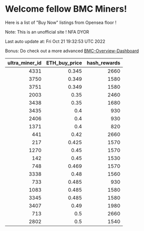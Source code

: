 # Welcome fellow BMC Miners!
Here is a list of "Buy Now" listings from Opensea floor !

Note: This is an unofficial site ! NFA DYOR

Last auto update at: Fri Oct 21 19:32:53 UTC 2022

Bonus: Do check out a more advanced [BMC-Overview-Dashboard](https://dune.com/defifunk/BMC-Overview-Dashboard)


|   ultra_miner_id |   ETH_buy_price |   hash_rewards |
|-----------------:|----------------:|---------------:|
|             4331 |           0.345 |           2660 |
|             3750 |           0.349 |           1580 |
|             3751 |           0.349 |           1580 |
|             2003 |           0.35  |           2460 |
|             3438 |           0.35  |           1680 |
|             3435 |           0.4   |            930 |
|             2406 |           0.4   |            930 |
|             1371 |           0.4   |            820 |
|              441 |           0.42  |           2660 |
|              217 |           0.425 |           1570 |
|             1270 |           0.45  |           1570 |
|              142 |           0.45  |           1530 |
|              748 |           0.469 |           1570 |
|             3338 |           0.48  |           1560 |
|              733 |           0.485 |            930 |
|             1083 |           0.485 |           1580 |
|             3345 |           0.485 |           1580 |
|             3407 |           0.49  |           1980 |
|              713 |           0.5   |           2660 |
|             2802 |           0.5   |           1540 |